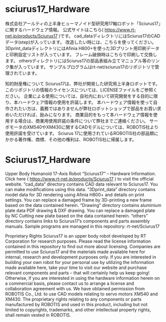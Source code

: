 # sciurus17_Hardware
株式会社アールティの上半身ヒューマノイド型研究用17軸ロボット「Sciurus17」に関するハードウェア情報。
公式サイトはこちら( https://www.rt-net.jp/products/Sciurus17 )です。
cad_dataディレクトリにはSciurus17のCADデータ(step)が入っています。 改造したい時には、こちらを使ってください。
3Dprint_dataディレクトリにはAfinia H800+を使った3Dプリント用印刷データと印刷設定リストが入っています。 フレーム破損時はこちらで印刷して交換します。
othersディレクトリにはSciurus17の部品表組み立てマニュアル等のリンク集が入っています。
サンプルプログラムはrt-net/sciurus17のリポジトリで管理されています。

知的財産権について
Sciurus17は、弊社が開発した研究用上半身ロボットです。 このリポジトリの情報のライセンスについては、LICENSEファイルをご参照ください。 企業による使用については、自社内において研究開発をする目的に限り、本ハードウェア情報の使用を許諾します。 本ハードウェア情報を使って自作されたい方は、義務ではありませんが弊社ロボットショップで部品をお買い求めいただければ、励みになります。 商業目的をもって本ハードウェア情報を使用する場合は、商業用使用許諾の条件について弊社までご連絡ください。
サーボモータのXM540やXM430に関するCADモデルについては、ROBOTIS社より使用許諾を受けています。 Sciurus 17に使用されているROBOTIS社の部品類にかかる著作権、商標、その他の権利は、ROBOTIS社に帰属します。


# Sciurus17_Hardware
Upper Body Humanoid 17-Axis Robot “Sciurus17” – Hardware Information.
Click here ( https://www.rt-net.jp/products/Sciurus17 ) to visit the official website.
“cad_data” directory contains CAD data relevant to Sciurus17. You can make modifications using this data.
“3Dprint_data” directory contains model data for 3D rendering using Afinia H800+ and details on print settings. You can replace a damaged frame by 3D-printing a new frame based on the data contained herein.
“Drawing” directory contains aluminium plate data PDF drawing & DXF drawing. You can replace a damaged plate by NC Cutting new plate based on the data contained herein.
“others” directory contains links to Sciurus17’s components and parts assembly manuals.
Sample programs are managed in this repository: rt-net/Sciurus17

Proprietary Rights
Sciurus17 is an upper body robot developed by RT Corporation for research purposes. Please read the license information contained in this repository to find out more about licensing. Companies are permitted to use Sciurus17 and the materials made available here for internal, research and development purposes only. If you are interested in building your own robot for your personal use by utilizing the information made available here, take your time to visit our website and purchase relevant components and parts – that will certainly help us keep going! Otherwise, if you are interested in using the hardware information herein on a commercial basis, please contact us to arrange a license and collaboration agreement with us.
We have obtained permission from ROBOTIS Co., Ltd. to use CAD models relating to servo motors XM540 and XM430. The proprietary rights relating to any components or parts manufactured by ROBOTIS and used in this product, including but not limited to copyrights, trademarks, and other intellectual property rights, shall remain vested in ROBOTIS.


